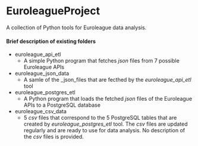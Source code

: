 # EuroleagueProject
A collection of Python tools for Euroleague data analysis.

#### Brief description of existing folders
* euroleague_api_etl
  * A simple Python program that fetches _json_ files from 7 possible Euroleague APIs
* euroleague_json_data
  * A samle of the _json_files that are fecthed by the _euroleague_api_etl_ tool
* euroleague_postgres_etl
  * A Python program that loads the fetched _json_ files of the Euroleague APIs to a PostgreSQL database
* euroleague_csv_data
  * 5 _csv_ files that correspond to the 5 PostgreSQL tables that are created by _euroleague_postgres_etl_ tool. The _csv_ files are updated regularly and are ready to use for data analysis. No description of the _csv_ files is provided.
